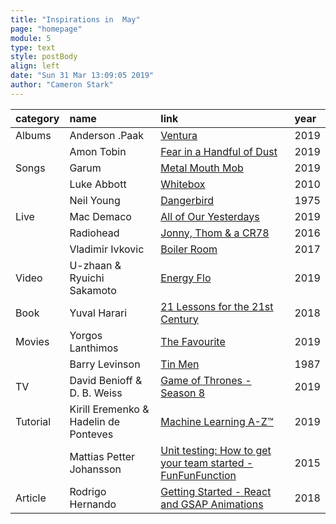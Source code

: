 ```yaml
---
title: "Inspirations in  May"
page: "homepage"
module: 5
type: text
style: postBody
align: left
date: "Sun 31 Mar 13:09:05 2019"
author: "Cameron Stark"
---
```


|category|name|link|year|
|:--|:--|:--|:--|
|Albums|Anderson .Paak|[Ventura](https://open.spotify.com/album/0YF8PfcGbsKg5IaFyPnlyY) |2019 |
||Amon Tobin|[Fear in a Handful of Dust](https://music.amontobin.com/album/fear-in-a-handful-of-dust)|2019 |
|Songs|Garum |[Metal Mouth Mob ](https://www.youtube.com/watch?v=R1HeYEXs31Y) |2019|
||Luke Abbott|[Whitebox](https://www.youtube.com/watch?v=cQDwpt3Kocg) |2010|
||Neil Young|[Dangerbird](https://www.youtube.com/watch?v=TxAW7q0Z73M) |1975|
|Live|Mac Demaco|[All of Our Yesterdays](https://www.youtube.com/watch?v=BQMAC_jDPqc)|2019|
||Radiohead|[Jonny, Thom & a CR78](https://www.youtube.com/watch?v=Ti6qhk3tX2s)|2016|
||Vladimir Ivkovic|[Boiler Room](https://www.youtube.com/watch?v=ePgKn5kAhnk)|2017|
|Video|U-zhaan & Ryuichi Sakamoto|[Energy Flo](https://www.youtube.com/watch?v=MUaNz9M8fs8)|2019|
|Book|Yuval Harari|[21 Lessons for the 21st Century](https://www.amazon.com/Lessons-21st-Century-Yuval-Harari/dp/1787330877)|2018|
|Movies|Yorgos Lanthimos|[The Favourite](https://www.youtube.com/watch?v=SYb-wkehT1g)|2019|
||Barry Levinson|[Tin Men](https://www.youtube.com/watch?v=ajetxCpdwbY)|1987|
|TV|David Benioff & D. B. Weiss|[Game of Thrones - Season 8](https://www.youtube.com/watch?v=rlR4PJn8b8I)|2019|
|Tutorial|Kirill Eremenko  & Hadelin de Ponteves|[Machine Learning A-Z™](https://www.udemy.com/machinelearning/)|2019|
||Mattias Petter Johansson|[Unit testing: How to get your team started - FunFunFunction](https://www.youtube.com/watch?v=TWBDa5dqrl8)|2015|
|Article|Rodrigo Hernando|[Getting Started - React and GSAP Animations](https://greensock.com/react)|2018|
